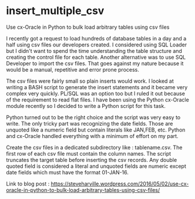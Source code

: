 # insert_multiple_csv
Use cx-Oracle in Python to bulk load arbitrary tables using csv files

I recently got a request to load hundreds of database tables in a day and a half using csv files our developers created. I considered using SQL Loader but I didn't want to spend the time understanding the table structure and creating the control file for each table. Another alternative was to use SQL Developer to import the csv files. That goes against my nature because it would be a manual, repetitive and error prone process.

The csv files were fairly small so plain inserts would work. I looked at writing a BASH script to generate the insert statements and it became very complex very quickly. PL/SQL was an option too but I ruled it out because of the requirement to read flat files. I have been using the Python cx-Oracle module recently so I decided to write a Python script for this task. 

Python turned out to be the right choice and the script was very easy to write. The only tricky part was recognizing the date fields. Those are unquoted like a numeric field but contain literals like JAN,FEB, etc. Python and cx-Oracle handled everything with a minimum of effort on my part.

Create the csv files in a dedicated subdirectory like : tablename.csv. The first row of each csv file must contain the column names. The script truncates the target table before inserting the csv records. Any double quoted field is considered a literal and unquoted fields are numeric except date fields which must have the format 01-JAN-16.

Link to blog post : https://steveharville.wordpress.com/2016/05/02/use-cx-oracle-in-python-to-bulk-load-arbitrary-tables-using-csv-files/
